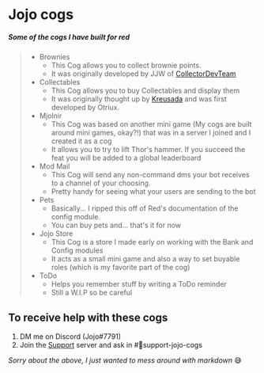 # Jojo cogs

##### Some of the cogs I have built for red
> * Brownies
>     - This Cog allows you to collect brownie points.
>     - It was originally developed by JJW of [CollectorDevTeam](http://github.com/CollectorDevTeam/)
> * Collectables
>     - This Cog allows you to buy Collectables and display them
>     - It was originally thought up by [Kreusada](https://github.com/Kreusada) and was first developed by Otriux.
> * Mjolnir
>     - This Cog was based on another mini game (My cogs are built around mini games, okay?!) that was in a server I joined and I created it as a cog
>     - It allows you to try to lift Thor's hammer. If you succeed the feat you will be added to a global leaderboard
> * Mod Mail
>     - This Cog will send any non-command dms your bot receives to a channel of your choosing.
>     - Pretty handy for seeing what your users are sending to the bot
> * Pets
>     - Basically... I ripped this off of Red's documentation of the config module.
>     - You can buy pets and... that's it for now
> * Jojo Store
>     - This Cog is a store I made early on working with the Bank and Config modules
>     - It acts as a small mini game and also a way to set buyable roles (which is my favorite part of the cog)
> * ToDo
>     - Helps you remember stuff by writing a ToDo reminder
>     - Still a W.I.P so be careful

## To receive help with these cogs
1. DM me on Discord (Jojo#7791)
2. Join the [Support](https://discord.gg/JmCFyq7) server and ask in #🔹support-jojo-cogs


*Sorry about the above, I just wanted to mess around with markdown* 😅